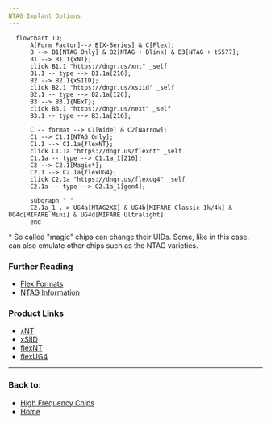 ```yaml
---
NTAG Implant Options
---
```


```mermaid
  flowchart TD;
      A[Form Factor]--> B[X-Series] & C[Flex];
      B --> B1[NTAG Only] & B2[NTAG + Blink] & B3[NTAG + t5577];
      B1 --> B1.1{xNT};
      click B1.1 "https://dngr.us/xnt" _self
      B1.1 -- type --> B1.1a[216];
      B2 --> B2.1{xSIID};
      click B2.1 "https://dngr.us/xsiid" _self
      B2.1 -- type --> B2.1a[I2C];
      B3 --> B3.1{NExT};
      click B3.1 "https://dngr.us/next" _self
      B3.1 -- type --> B3.1a[216];

      C -- format --> C1[Wide] & C2[Narrow];
      C1 --> C1.1[NTAG Only];
      C1.1 --> C1.1a{flexNT};
      click C1.1a "https://dngr.us/flexnt" _self
      C1.1a -- type --> C1.1a_1[216];
      C2 --> C2.1[Magic*];
      C2.1 --> C2.1a{flexUG4};
      click C2.1a "https://dngr.us/flexug4" _self
      C2.1a -- type --> C2.1a_1[gen4];

      subgraph " "
      C2.1a_1 .-> UG4a[NTAG2XX] & UG4b[MIFARE Classic 1k/4k] & UG4c[MIFARE Mini] & UG4d[MIFARE Ultralight]
      end
```

\* So called "magic" chips can change their UIDs. Some, like in this case, can also emulate other chips such as the NTAG varieties.

### Further Reading
- [Flex Formats](FLEX_FORMATS.md)
- [NTAG Information](NTAG.md)

### Product Links
- [xNT](https://dngr.us/xnt)
- [xSIID](https://dngr.us/xsiid)
- [flexNT](https://dngr.us/flexnt)
- [flexUG4](https://dngr.us/flexug4)
  
---
### Back to:
- [High Frequency Chips](HIGH_FREQUENCY_CHIPS.md)
- [Home](../README.md)
